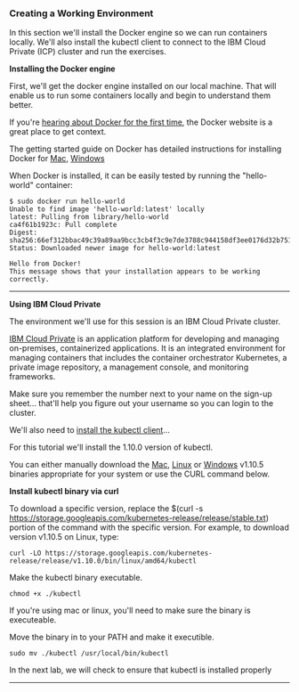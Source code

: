 

### Creating a Working Environment
In this section we'll install the Docker engine so we can run containers locally. We'll also install the kubectl client to connect to the IBM Cloud Private (ICP) cluster and run the exercises.

**Installing the Docker engine**

First, we'll get the docker engine installed on our local machine. That will enable us to run some containers locally and begin to understand them better. 

If you're [hearing about Docker for the first time](https://www.docker.com/what-container), the Docker website is a great place to get context.

The getting started guide on Docker has detailed instructions for installing Docker for [Mac](https://store.docker.com/editions/community/docker-ce-desktop-mac), [Windows](https://store.docker.com/editions/community/docker-ce-desktop-windows)

When Docker is installed, it can be easily tested by running the "hello-world" container:
```
$ sudo docker run hello-world
Unable to find image 'hello-world:latest' locally
latest: Pulling from library/hello-world
ca4f61b1923c: Pull complete
Digest: sha256:66ef312bbac49c39a89aa9bcc3cb4f3c9e7de3788c944158df3ee0176d32b751
Status: Downloaded newer image for hello-world:latest

Hello from Docker!
This message shows that your installation appears to be working correctly.
```

---

**Using IBM Cloud Private**

The environment we'll use for this session is an IBM Cloud Private cluster.

[IBM Cloud Private](https://www.youtube.com/watch?v=yzXA3qhfaq0) is an application platform for developing and managing on-premises, containerized applications. It is an integrated environment for managing containers that includes the container orchestrator Kubernetes, a private image repository, a management console, and monitoring frameworks.

Make sure you remember the number next to your name on the sign-up sheet... that'll help you figure out your username so you can login to the cluster.

We'll also need to [install the kubectl client](https://kubernetes.io/docs/tasks/tools/install-kubectl/#install-kubectl-binary-via-curl)...

For this tutorial we'll install the 1.10.0 version of kubectl.

You can either manually download the [Mac](https://dl.k8s.io/v1.10.0/kubernetes-client-darwin-amd64.tar.gz), [Linux](https://dl.k8s.io/v1.10.0/kubernetes-client-linux-amd64.tar.gz) or [Windows](https://dl.k8s.io/v1.10.0/kubernetes-client-windows-amd64.tar.gz) v1.10.5 binaries appropriate for your system or use the CURL command below.

**Install kubectl binary via curl**

To download a specific version, replace the $(curl -s https://storage.googleapis.com/kubernetes-release/release/stable.txt) portion of the command with the specific version.
For example, to download version v1.10.5 on Linux, type:

```
curl -LO https://storage.googleapis.com/kubernetes-release/release/v1.10.0/bin/linux/amd64/kubectl
```

Make the kubectl binary executable.
```
chmod +x ./kubectl
```

If you're using mac or linux, you'll need to make sure the binary is executeable.

Move the binary in to your PATH and make it executible.

```
sudo mv ./kubectl /usr/local/bin/kubectl
```

In the next lab, we will check to ensure that kubectl is installed properly


---
